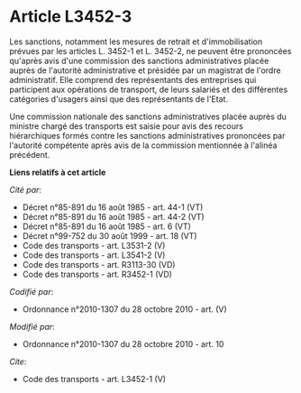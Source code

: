 # Article L3452-3

Les sanctions, notamment les mesures de retrait et d'immobilisation prévues par les articles L. 3452-1 et L. 3452-2, ne
peuvent être prononcées qu'après avis d'une commission des sanctions administratives placée auprès de l'autorité
administrative et présidée par un magistrat de l'ordre administratif. Elle comprend des représentants des entreprises qui
participent aux opérations de transport, de leurs salariés et des différentes catégories d'usagers ainsi que des
représentants de l'Etat. 

Une commission nationale des sanctions administratives placée auprès du ministre chargé des transports est saisie pour avis
des recours hiérarchiques formés contre les sanctions administratives prononcées par l'autorité compétente après avis de la
commission mentionnée à l'alinéa précédent.

**Liens relatifs à cet article**

_Cité par_:

  - Décret n°85-891 du 16 août 1985 - art. 44-1 (VT)
  - Décret n°85-891 du 16 août 1985 - art. 44-2 (VT)
  - Décret n°85-891 du 16 août 1985 - art. 6 (VT)
  - Décret n°99-752 du 30 août 1999 - art. 18 (VT)
  - Code des transports - art. L3531-2 (V)
  - Code des transports - art. L3541-2 (V)
  - Code des transports - art. R3113-30 (VD)
  - Code des transports - art. R3452-1 (VD)

_Codifié par_:

  - Ordonnance n°2010-1307 du 28 octobre 2010 - art. (V)

_Modifié par_:

  - Ordonnance n°2010-1307 du 28 octobre 2010 - art. 10

_Cite_:

  - Code des transports - art. L3452-1 (V)
